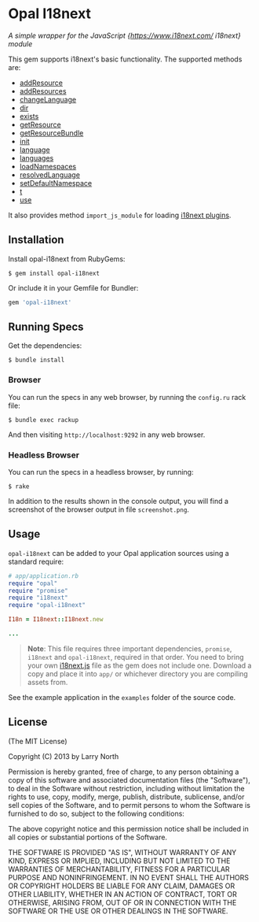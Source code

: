 # Opal I18next

*A simple wrapper for the JavaScript {https://www.i18next.com/ i18next} module*

This gem supports i18next's basic functionality. The supported methods are:

- [addResource](https://www.i18next.com/overview/api#addResource)
- [addResources](https://www.i18next.com/overview/api#addResources)
- [changeLanguage](https://www.i18next.com/overview/api#changelanguage)
- [dir](https://www.i18next.com/overview/api#dir)
- [exists](https://www.i18next.com/overview/api#exists)
- [getResource](https://www.i18next.com/overview/api#getResource)
- [getResourceBundle](https://www.i18next.com/overview/api#getResourceBundle)
- [init](https://www.i18next.com/overview/api#init)
- [language](https://www.i18next.com/overview/api#language)
- [languages](https://www.i18next.com/overview/api#languages)
- [loadNamespaces](https://www.i18next.com/overview/api#loadNamespaces)
- [resolvedLanguage](https://www.i18next.com/overview/api#resolvedLanguage)
- [setDefaultNamespace](https://www.i18next.com/overview/api#setDefaultNamespace)
- [t](https://www.i18next.com/overview/api#t)
- [use](https://www.i18next.com/overview/api#use)

It also provides method `import_js_module` for loading [i18next plugins](https://www.i18next.com/overview/plugins-and-utils).

## Installation

Install opal-i18next from RubyGems:

```
$ gem install opal-i18next
```

Or include it in your Gemfile for Bundler:

```ruby
gem 'opal-i18next'
```

## Running Specs

Get the dependencies:

    $ bundle install


### Browser

You can run the specs in any web browser, by running the `config.ru` rack file:

    $ bundle exec rackup

And then visiting `http://localhost:9292` in any web browser.

### Headless Browser

You can run the specs in a headless browser, by running:

    $ rake

In addition to the results shown in the console output, you will find a
screenshot of the browser output in file `screenshot.png`.

## Usage

`opal-i18next` can be added to your Opal application sources using a standard require:

```ruby
# app/application.rb
require "opal"
require "promise"
require "i18next"
require "opal-i18next"

I18n = I18next::I18next.new

...
```

> **Note**: This file requires three important dependencies, `promise`, `i18next` and `opal-i18next`, required in that order.
> You need to bring your own [i18next.js](https://unpkg.com/browse/i18next/dist/umd/) file as the gem does not include one.
> Download a copy and place it into `app/` or whichever directory
> you are compiling assets from.

See the example application in the `examples` folder of the source code.

## License

(The MIT License)

Copyright (C) 2013 by Larry North

Permission is hereby granted, free of charge, to any person obtaining a copy
of this software and associated documentation files (the "Software"), to deal
in the Software without restriction, including without limitation the rights
to use, copy, modify, merge, publish, distribute, sublicense, and/or sell
copies of the Software, and to permit persons to whom the Software is
furnished to do so, subject to the following conditions:

The above copyright notice and this permission notice shall be included in
all copies or substantial portions of the Software.

THE SOFTWARE IS PROVIDED "AS IS", WITHOUT WARRANTY OF ANY KIND, EXPRESS OR
IMPLIED, INCLUDING BUT NOT LIMITED TO THE WARRANTIES OF MERCHANTABILITY,
FITNESS FOR A PARTICULAR PURPOSE AND NONINFRINGEMENT. IN NO EVENT SHALL THE
AUTHORS OR COPYRIGHT HOLDERS BE LIABLE FOR ANY CLAIM, DAMAGES OR OTHER
LIABILITY, WHETHER IN AN ACTION OF CONTRACT, TORT OR OTHERWISE, ARISING FROM,
OUT OF OR IN CONNECTION WITH THE SOFTWARE OR THE USE OR OTHER DEALINGS IN
THE SOFTWARE.
